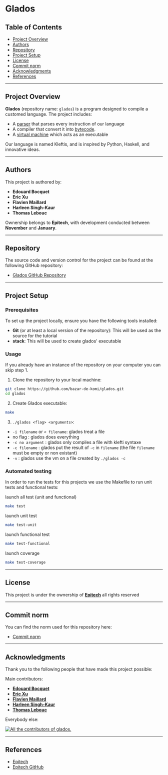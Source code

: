 
# Glados

## Table of Contents

- [Project Overview](#project-overview)
- [Authors](#authors)
- [Repository](#repository)
- [Project Setup](#project-setup)
- [License](#license)
- [Commit norm](#commit-norm)
- [Acknowledgments](#acknowledgments)
- [References](#references)

---

## Project Overview

**Glados** (repository name: `glados`) is a program designed to compile a customed language. The project includes:

- A [parser](src/Parser/Parser.md) that parses every instruction of our language
- A compiler that convert it into [bytecode](src/Compiler/Bytecode.md).
- A [virtual machine](src/VM/VM.md) which acts as an executable

Our language is named Kleftis, and is inspired by Python, Haskell, and innovative ideas.

---

## Authors

This project is authored by:

- **Edouard Bocquet**
- **Eric Xu**
- **Flavien Maillard**
- **Harleen Singh-Kaur**
- **Thomas Lebouc**

Ownership belongs to **Epitech**, with development conducted between **November** and **January**.

---

## Repository

The source code and version control for the project can be found at the following GitHub repository:

- [Glados GitHub Repository](https://github.com/bazar-de-komi/glados)

---

## Project Setup

### Prerequisites

To set up the project locally, ensure you have the following tools installed:

- **Git** (or at least a local version of the repository): This will be used as the source for the tutorial
- **stack**: This will be used to create glados' executable

### Usage

If you already have an instance of the repository on your computer you can skip step 1.

1. Clone the repository to your local machine:

```bash
git clone https://github.com/bazar-de-komi/glados.git
cd glados
```

2. Create Glados executable:

```bash
make
```

3. `./glados <flag> <arguments>`:

- `-i filename` or `< filename`: glados treat a file
- no flag : glados does everything
- `-c no argument` : glados only compiles a file with klefti syntaxe
- `-c filename` : glados put the result of `-c` in `filename` (the file `filename` must be empty or non existant)
- `-v` : glados use the vm on a file created by `./glados -c`

### Automated testing

In order to run the tests for this projects we use the Makefile to run unit tests and functional tests:

launch all test (unit and functional)
```bash
make test
```
launch unit test
```bash
make test-unit
```
launch functional test
```bash
make test-functional
```
launch coverage
```bash
make test-coverage
```

---

## License

This project is under the ownership of **[Epitech](https://epitech.eu)** all rights reserved

---

## Commit norm

You can find the norm used for this repository here:

- [Commit norm](./COMMIT_CONVENTION.md)

---

## Acknowledgments

Thank you to the following people that have made this project possible:

Main contributors:

- **[Edouard Bocquet](https://github.com/edouardclm)**
- **[Eric Xu](https://github.com/KomiWolf)**
- **[Flavien Maillard](https://github.com/flavienepitech)**
- **[Harleen Singh-Kaur](https://github.com/Harleen-sk)**
- **[Thomas Lebouc](https://github.com/OrionPX4k)**

Everybody else:

[![All the contributors of glados.](https://contrib.rocks/image?repo=bazar-de-komi/glados)](https://contrib.rocks/image?repo=bazar-de-komi/glados)

---

## References

- [Epitech](https://epitech.eu)
- [Epitech GitHub](https://github.com/epitech)
